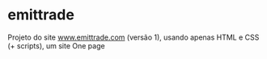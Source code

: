 # emittrade
Projeto do site www.emittrade.com (versão 1), usando apenas HTML e CSS (+ scripts), um site One page
